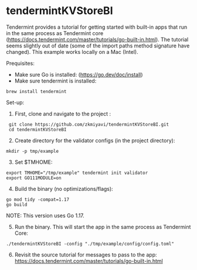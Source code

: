 # tendermintKVStoreBI
Tendermint provides a tutorial for getting started with built-in apps that run in the same process as Tendermint core (https://docs.tendermint.com/master/tutorials/go-built-in.html). The tutorial seems slightly out of date (some of the import paths method signature have changed). This example works locally on a Mac (Intel).

Prequisites: 
- Make sure Go is installed: (https://go.dev/doc/install)
- Make sure tendermint is installed: 
```
brew install tendermint
```

Set-up:
1. First, clone and navigate to the project :
```
 git clone https://github.com/zkmiyavi/tendermintKVStoreBI.git
 cd tendermintKVStoreBI
```


2. Create directory for the validator configs (in the project directory): 
```
mkdir -p tmp/example
```

3. Set $TMHOME: 
```
export TMHOME="/tmp/example" tendermint init validator
export GO111MODULE=on
```

4. Build the binary (no optimizations/flags): 
``` 
go mod tidy -compat=1.17
go build
```
NOTE: This version uses Go 1.17.

5. Run the binary. This will start the app in the same process as Tendermint Core: 
```
./tendermintKVStoreBI -config "./tmp/example/config/config.toml"
```
6. Revisit the source tutorial for messages to pass to the app: https://docs.tendermint.com/master/tutorials/go-built-in.html
